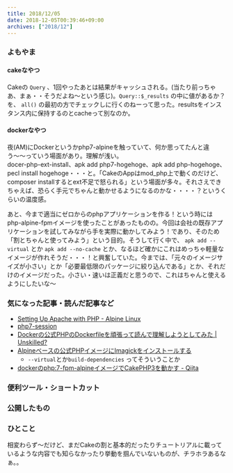 ```yaml
---
title: 2018/12/05
date: 2018-12-05T00:39:46+09:00
archives: ["2018/12"]
---
```

### よもやま
#### cakeなやつ
Cakeの `Query` 、1回やったあとは結果がキャッシュされる。(当たり前っちゃあ、まぁ・・そうだよね〜という感じ)。`Query::$_results` の中に値があるか？を、 `all()` の最初の方でチェックしに行くのねーって思った。resultsをインスタンス内に保持するのとcacheって別なのか。

#### dockerなやつ
夜(AM)にDockerというかphp7-alpineを触っていて、何か思ってたんと違う〜〜っていう場面があり。理解が浅い。  
docer-php-ext-install、apk add php7-hogehoge、apk add php-hogehoge、pecl install hogehoge・・・と。「CakeのAppはmod_php上で動くのだけど、composer installするとext不足で怒られる」という場面が多々。それさえできちゃえば、恐らく手元でちゃんと動かせるようになるのかな・・・・？というくらいの温度感。

あと、今まで適当にゼロからのphpアプリケーションを作る！という時にはphp-alpine-fpmイメージを使ったことがあったものの。今回は会社の既存アプリケーションを試してみながら手を実際に動かしてみよう！であり、そのため「割とちゃんと使ってみよう」という目的。そうして行く中で、 `apk add --virtual` とか `apk add --no-cache` とか、なるほど確かにこれはめっちゃ軽量なイメージが作れそうだ・・・！と興奮していた。今までは、「元々のイメージサイズが小さい」とか「必要最低限のパッケージに絞り込んである」とか、それだけのイメージだった。小さい・速いは正義だと思うので、これはちゃんと使えるようにしたいな〜

### 気になった記事・読んだ記事など
* [Setting Up Apache with PHP \- Alpine Linux](https://wiki.alpinelinux.org/wiki/Setting_Up_Apache_with_PHP)
* [php7\-session](http://blog.matchingood.com/entry/2017/03/09/202011)
* [Dockerの公式PHPのDockerfileを頑張って読んで理解しようとしてみた \| Unskilled?](https://unskilled.site/docker%E3%81%AE%E5%85%AC%E5%BC%8Fphp%E3%81%AEdockerfile%E3%82%92%E9%A0%91%E5%BC%B5%E3%81%A3%E3%81%A6%E8%AA%AD%E3%82%93%E3%81%A7%E7%90%86%E8%A7%A3%E3%81%97%E3%82%88%E3%81%86%E3%81%A8%E3%81%97%E3%81%A6/)
* [Alpineベースの公式PHPイメージにImagickをインストールする](https://www.rainorshine.asia/2018/05/07/post2951.html)
    * `--virtual`とか`build-dependencies` ってそういうことか
* [dockerのphp:7\-fpm\-alpineイメージでCakePHP3を動かす \- Qiita](https://qiita.com/nmatayoshi/items/e7f34e1e220264131934)

### 便利ツール・ショートカット

### 公開したもの

### ひとこと
相変わらず〜だけど、まだCakeの割と基本的だったりチュートリアルに載っているような内容でも知らなかったり挙動を掴んでいないものが、チラホラあるなぁ。。  